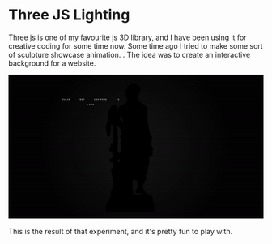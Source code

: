 # Three JS Lighting
Three js is one of my favourite js 3D library, and I have been using it for creative coding for some time now. 
Some time ago I tried to make some sort of sculpture showcase animation. .
The idea was to create an interactive background for a website.

![](test.gif)


This is the result of that experiment, and it's pretty fun to play with.
